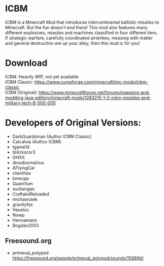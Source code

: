 # ICBM
ICBM is a Minecraft Mod that introduces intercontinental ballistic missiles to Minecraft. But the fun doesn't end there! This mod also features many different explosives, missiles and machines classified in four different tiers. If strategic warfare, carefully coordinated airstrikes, messing with matter and general destruction are up your alley, then this mod is for you!

# Download
ICBM: Heavily WIP, not yet available  
ICBM Classic: https://www.curseforge.com/minecraft/mc-mods/icbm-classic  
ICBM (Original): https://www.minecraftforum.net/forums/mapping-and-modding-java-edition/minecraft-mods/1283215-1-2-icbm-missiles-and-military-tech-6-000-000  

# Developers of Original Versions:
* DarkGuardsman (Author ICBM Classic)
* Calcalvia (Author ICBM)
* tgame14
* bl4ckscor3
* GHXX
* dmodoomsirius
* AFlyingCar
* clienthax
* kmecpp
* Quant1um
* suoliangao
* CraftalotReloaded
* michasrutek
* gravityfox
* Vexatos
* Nowp
* Hennamann
* Bogdan2003

## Freesound.org 
* primeval_polypod      https://freesound.org/people/primeval_polypod/sounds/158894/
